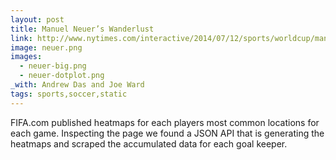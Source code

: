 ```yaml
---
layout: post
title: Manuel Neuer’s Wanderlust
link: http://www.nytimes.com/interactive/2014/07/12/sports/worldcup/manuel-neuer-goalkeeper.html
image: neuer.png
images:
  - neuer-big.png
  - neuer-dotplot.png
_with: Andrew Das and Joe Ward
tags: sports,soccer,static
---
```


FIFA.com published heatmaps for each players most common locations for each game. Inspecting the page we found a JSON API that is generating the heatmaps and scraped the accumulated data for each goal keeper.
